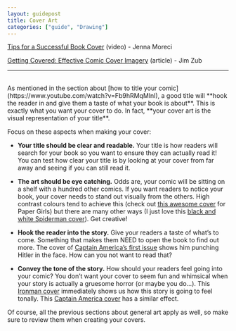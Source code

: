 ```yaml
---
layout: guidepost
title: Cover Art
categories: ["guide", "Drawing"]
---
```

[Tips for a Successful Book Cover](https://www.youtube.com/watch?v=Fb9hRMqMlnI) (video) - Jenna Moreci

[Getting Covered: Effective Comic Cover Imagery](http://www.jimzub.com/getting-covered/) (article) - Jim Zub

<hr><br>
As mentioned in the section about [how to title your comic](https://www.youtube.com/watch?v=Fb9hRMqMlnI), a good title will **hook the reader in and give them a taste of what your book is about**. This is exactly what you want your cover to do. In fact, **your cover art is the visual representation of your title**.

Focus on these aspects when making your cover:

- **Your title should be clear and readable.** Your title is how readers will search for your book so you want to ensure they can actually read it! You can test how clear your title is by looking at your cover from far away and seeing if you can still read it.

- **The art should be eye catching.** Odds are, your comic will be sitting on a shelf with a hundred other comics. If you want readers to notice your book, your cover needs to stand out visually from the others. High contrast colours tend to achieve this (check out [this awesome cover](https://imagecomics.com/uploads/releases/PaperGirls_Vol01-1.png) for Paper Girls) but there are many other ways (I just love this [black and white Spiderman cover](http://vignette2.wikia.nocookie.net/marveldatabase/images/e/ec/Peter_Parker%2C_The_Spectacular_Spider-Man_Vol_1_101.jpg/revision/latest?cb=20080612221129)). Get creative!

- **Hook the reader into the story.** Give your readers a taste of what’s to come. Something that makes them NEED to open the book to find out more. The cover of [Captain America’s first issue](http://media.comicbook.com/uploads1/2014/12/captain-america-1-115053.jpg) shows him punching Hitler in the face. How can you not want to read that?

- **Convey the tone of the story.** How should your readers feel going into your comic? You don’t want your cover to seem fun and whimsical when your story is actually a gruesome horror (or maybe you do…). This [Ironman cover](http://2.bp.blogspot.com/-o-wjNOaFMh0/UnBwxbvPVKI/AAAAAAAAAu4/4Gip9iUwa3M/s1600/IM_128.png) immediately shows us how this story is going to feel tonally. This [Captain America cover](http://vignette2.wikia.nocookie.net/marveldatabase/images/d/dc/Captain_America_Vol_1_332.jpg/revision/latest?cb=20160325212745) has a similar effect.

Of course, all the previous sections about general art apply as well, so make sure to review them when creating your covers.